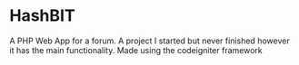 # HashBIT
 
A PHP Web App for a forum. A project I started but never finished however it has the main functionality. Made using the codeigniter framework
